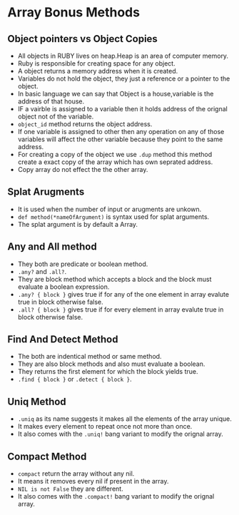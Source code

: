 # Array Bonus Methods

 ## Object pointers vs Object Copies
  - All objects in RUBY lives on heap.Heap is an area of computer memory.
  - Ruby is responsible for creating space for any object.
  - A object returns a memory address when it is created.
  - Variables do not hold the object, they just a reference or a pointer to the object.
  - In basic language we can say that Object is a house,variable is the address of that house.
  - IF a vairble is assigned to a variable then it holds address of the orignal object not of the variable.
  - `object_id` method returns the object address.
  - If one variable is assigned to other then any operation on any of those variables will affect the other variable because they point to the same address.
  - For creating a copy of the object we use `.dup` method this method create a exact copy of the array which has own seprated address.
  - Copy array do not effect the the other array.

 ## Splat Arugments
  - It is used when the number of input or arugments are unkown.
  - `def method(*nameOfArgument)` is syntax used for splat arguments.
  - The splat argument is by default a Array.

 ## Any and All method
  - They both are predicate or boolean method.
  - `.any?` and `.all?`.
  - They are block method which accepts a block and the block must evaluate a boolean expression.
  - `.any? { block }` gives true if for any of the one element in array evalute true in block otherwise false.
  - `.all? { block }` gives true if for every element in array evalute true in block otherwise false.
 
 ## Find And Detect Method  
  - The both are indentical method or same method.
  - They are also block methods and also must evaluate a boolean.
  - They returns the first element for which the block yields true.
  - `.find { block }` or `.detect { block }`.

 ## Uniq Method
  - `.uniq` as its name suggests it makes all the elements of the array unique.
  - It makes every element to repeat once not more than once.
  - It also comes with the `.uniq!` bang variant to modify the orignal array.
 
 ## Compact Method
  - `compact` return the array without any nil.
  - It means it removes every nil if present in the array.
  - `NIL is not False` they are different.
  - It also comes with the `.compact!` bang variant to modify the orignal array.